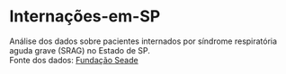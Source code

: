 # Internações-em-SP
Análise dos dados sobre pacientes internados por síndrome respiratória aguda grave (SRAG) no Estado de SP.   
Fonte dos dados: [Fundação Seade](https://www.saopaulo.sp.gov.br/planosp/simi/dados-abertos/)
